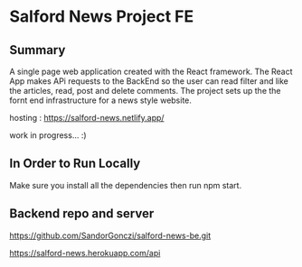 # Salford News Project FE

## Summary

A single page web application created with the React framework. The React App makes APi requests to the BackEnd so the user can read filter and like the articles, read, post and delete comments.
The project sets up the the fornt end infrastructure for a news style website.

hosting : https://salford-news.netlify.app/

work in progress... :)

## In Order to Run Locally

Make sure you install all the dependencies then run npm start.

## Backend repo and server

https://github.com/SandorGonczi/salford-news-be.git

https://salford-news.herokuapp.com/api
